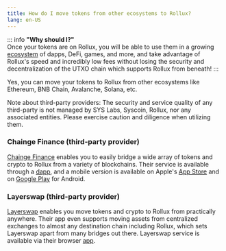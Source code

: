 ```yaml
---
title: How do I move tokens from other ecosystems to Rollux?
lang: en-US
---
```


::: info
**"Why should I?"**  
Once your tokens are on Rollux, you will be able to use them in a growing [ecosystem](https://rollux.com/ecosystem) of dapps, DeFi, games, and more, and take advantage of Rollux's speed and incredibly low fees without losing the security and decentralization of the UTXO chain which supports Rollux from beneath!
:::

Yes, you can move your tokens to Rollux from other ecosystems like Ethereum, BNB Chain, Avalanche, Solana, etc.  

Note about third-party providers: The security and service quality of any third-party is not managed by SYS Labs, Syscoin, Rollux, nor any associated entities. Please exercise caution and diligence when utilizing them.
  
### Chainge Finance (third-party provider)

[Chainge Finance](https://chainge.finance) enables you to easily bridge a wide array of tokens and crypto to Rollux from a variety of blockchains. Their service is available through a [dapp](https://dapp.chainge.finance), and a mobile version is available on Apple's [App Store](https://apps.apple.com/app/chainge-finance/id1578987516) and on [Google Play](https://play.google.com/store/apps/details?id=com.fusion.chainge.android) for Android.


### Layerswap (third-party provider) 

[Layerswap](https://layerswap.io) enables you move tokens and crypto to Rollux from practically anywhere. Their app even supports moving assets from centralized exchanges to almost any destination chain including Rollux, which sets Layerswap apart from many bridges out there. Layerswap service is available via their browser [app](https://www.layerswap.io/app).